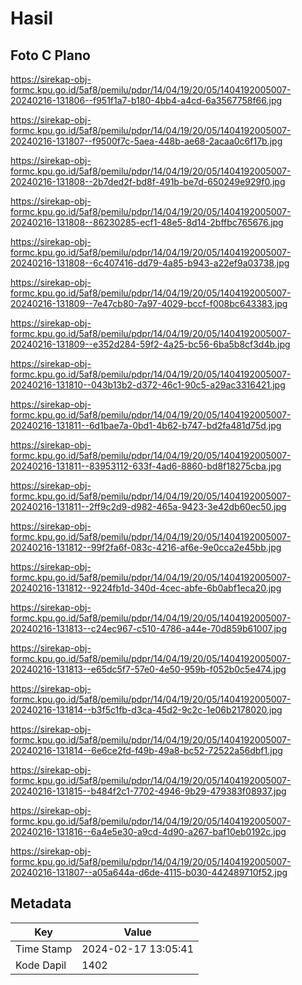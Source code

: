 # Hasil

## Foto C Plano

https://sirekap-obj-formc.kpu.go.id/5af8/pemilu/pdpr/14/04/19/20/05/1404192005007-20240216-131806--f951f1a7-b180-4bb4-a4cd-6a3567758f66.jpg

https://sirekap-obj-formc.kpu.go.id/5af8/pemilu/pdpr/14/04/19/20/05/1404192005007-20240216-131807--f9500f7c-5aea-448b-ae68-2acaa0c6f17b.jpg

https://sirekap-obj-formc.kpu.go.id/5af8/pemilu/pdpr/14/04/19/20/05/1404192005007-20240216-131808--2b7ded2f-bd8f-491b-be7d-650249e929f0.jpg

https://sirekap-obj-formc.kpu.go.id/5af8/pemilu/pdpr/14/04/19/20/05/1404192005007-20240216-131808--86230285-ecf1-48e5-8d14-2bffbc765676.jpg

https://sirekap-obj-formc.kpu.go.id/5af8/pemilu/pdpr/14/04/19/20/05/1404192005007-20240216-131808--6c407416-dd79-4a85-b943-a22ef9a03738.jpg

https://sirekap-obj-formc.kpu.go.id/5af8/pemilu/pdpr/14/04/19/20/05/1404192005007-20240216-131809--7e47cb80-7a97-4029-bccf-f008bc643383.jpg

https://sirekap-obj-formc.kpu.go.id/5af8/pemilu/pdpr/14/04/19/20/05/1404192005007-20240216-131809--e352d284-59f2-4a25-bc56-6ba5b8cf3d4b.jpg

https://sirekap-obj-formc.kpu.go.id/5af8/pemilu/pdpr/14/04/19/20/05/1404192005007-20240216-131810--043b13b2-d372-46c1-90c5-a29ac3316421.jpg

https://sirekap-obj-formc.kpu.go.id/5af8/pemilu/pdpr/14/04/19/20/05/1404192005007-20240216-131811--6d1bae7a-0bd1-4b62-b747-bd2fa481d75d.jpg

https://sirekap-obj-formc.kpu.go.id/5af8/pemilu/pdpr/14/04/19/20/05/1404192005007-20240216-131811--83953112-633f-4ad6-8860-bd8f18275cba.jpg

https://sirekap-obj-formc.kpu.go.id/5af8/pemilu/pdpr/14/04/19/20/05/1404192005007-20240216-131811--2ff9c2d9-d982-465a-9423-3e42db60ec50.jpg

https://sirekap-obj-formc.kpu.go.id/5af8/pemilu/pdpr/14/04/19/20/05/1404192005007-20240216-131812--99f2fa6f-083c-4216-af6e-9e0cca2e45bb.jpg

https://sirekap-obj-formc.kpu.go.id/5af8/pemilu/pdpr/14/04/19/20/05/1404192005007-20240216-131812--9224fb1d-340d-4cec-abfe-6b0abf1eca20.jpg

https://sirekap-obj-formc.kpu.go.id/5af8/pemilu/pdpr/14/04/19/20/05/1404192005007-20240216-131813--c24ec967-c510-4786-a44e-70d859b61007.jpg

https://sirekap-obj-formc.kpu.go.id/5af8/pemilu/pdpr/14/04/19/20/05/1404192005007-20240216-131813--e65dc5f7-57e0-4e50-959b-f052b0c5e474.jpg

https://sirekap-obj-formc.kpu.go.id/5af8/pemilu/pdpr/14/04/19/20/05/1404192005007-20240216-131814--b3f5c1fb-d3ca-45d2-9c2c-1e06b2178020.jpg

https://sirekap-obj-formc.kpu.go.id/5af8/pemilu/pdpr/14/04/19/20/05/1404192005007-20240216-131814--6e6ce2fd-f49b-49a8-bc52-72522a56dbf1.jpg

https://sirekap-obj-formc.kpu.go.id/5af8/pemilu/pdpr/14/04/19/20/05/1404192005007-20240216-131815--b484f2c1-7702-4946-9b29-479383f08937.jpg

https://sirekap-obj-formc.kpu.go.id/5af8/pemilu/pdpr/14/04/19/20/05/1404192005007-20240216-131816--6a4e5e30-a9cd-4d90-a267-baf10eb0192c.jpg

https://sirekap-obj-formc.kpu.go.id/5af8/pemilu/pdpr/14/04/19/20/05/1404192005007-20240216-131807--a05a644a-d6de-4115-b030-442489710f52.jpg


## Metadata

| Key        | Value               |
| ---------- | ------------------- |
| Time Stamp | 2024-02-17 13:05:41 |
| Kode Dapil | 1402                |




